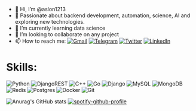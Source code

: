 - 👋 Hi, I’m @aslon1213
- 👀 Passionate about backend development, automation, science, AI and exploring new technologies.
- 🌱 I’m currently learning data science
- 💞️ I’m looking to collaborate on any project
- 📫 How to reach me:
<a href="mailto:hamidovaslon1@gmail.com">![Gmail](https://img.shields.io/badge/Gmail-D14836?style=for-the-badge&logo=gmail&logoColor=white)</a> 
<a href="https://t.me/aslon13">![Telegram](https://img.shields.io/badge/Telegram-2CA5E0?style=for-the-badge&logo=telegram&logoColor=white)</a>
<a href="">![Twitter](https://img.shields.io/badge/Twitter-%231DA1F2.svg?style=for-the-badge&logo=Twitter&logoColor=white)</a>
<a href="https://www.linkedin.com/in/aslonkhuja-khamidov-4a8131202/">![LinkedIn](https://img.shields.io/badge/linkedin-%230077B5.svg?style=for-the-badge&logo=linkedin&logoColor=white)</a>

# Skills:
![Python](https://img.shields.io/badge/python-3670A0?style=for-the-badge&logo=python&logoColor=ffdd54)
![DjangoREST](https://img.shields.io/badge/DJANGO-REST-ff1709?style=for-the-badge&logo=django&logoColor=white&color=ff1709&labelColor=gray)
![C++](https://img.shields.io/badge/c++-%2300599C.svg?style=for-the-badge&logo=c%2B%2B&logoColor=white)
![Go](https://img.shields.io/badge/go-%2300ADD8.svg?style=for-the-badge&logo=go&logoColor=white)
![Django](https://img.shields.io/badge/django-%23092E20.svg?style=for-the-badge&logo=django&logoColor=white)
![MySQL](https://img.shields.io/badge/mysql-%2300f.svg?style=for-the-badge&logo=mysql&logoColor=white)
![MongoDB](https://img.shields.io/badge/MongoDB-%234ea94b.svg?style=for-the-badge&logo=mongodb&logoColor=white)
![Redis](https://img.shields.io/badge/redis-%23DD0031.svg?style=for-the-badge&logo=redis&logoColor=white)
![Postgres](https://img.shields.io/badge/postgres-%23316192.svg?style=for-the-badge&logo=postgresql&logoColor=white)
![Docker](https://img.shields.io/badge/docker-%230db7ed.svg?style=for-the-badge&logo=docker&logoColor=white)
![Git](https://img.shields.io/badge/git-%23F05033.svg?style=for-the-badge&logo=git&logoColor=white)




![Anurag's GitHub stats](https://github-readme-stats.vercel.app/api?username=aslon1213&show_icons=true&theme=radical)
[![spotify-github-profile](https://spotify-github-profile.vercel.app/api/view?uid=5hgh7mdwewiw4cvku5f1mtod4&cover_image=true&theme=novatorem&bar_color=48d043&bar_color_cover=true)](https://spotify-github-profile.vercel.app/api/view?uid=5hgh7mdwewiw4cvku5f1mtod4&redirect=true)
